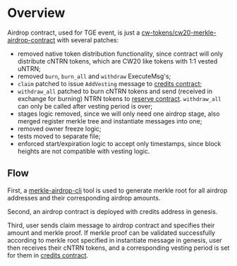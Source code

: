 # Overview

Airdrop contract, used for TGE event, is just a [cw-tokens/cw20-merkle-airdrop-contract](https://github.com/CosmWasm/cw-tokens/tree/main/contracts/cw20-merkle-airdrop) with several patches:
- removed native token distribution functionality, since contract will only distribute cNTRN tokens, which are CW20 like tokens with 1:1 vested uNTRN;
- removed `burn`, `burn_all` and `withdraw` ExecuteMsg's;
- `claim` patched to issue `AddVesting` message to [credits contract](../credits/overview);
- `withdraw_all` patched to burn cNTRN tokens and send (received in exchange for burning) NTRN tokens to [reserve contract](../../tokenomics/reserve/overview). `withdraw_all` can only be called after vesting period is over;
- stages logic removed, since we will only need one airdrop stage, also merged register merkle tree and instantiate messages into one;
- removed owner freeze logic;
- tests moved to separate file;
- enforced start/expiration logic to accept only timestamps, since block heights are not compatible with vesting logic.

## Flow

First, a [merkle-airdrop-cli](https://github.com/ratik/merkle-airdrop-cli) tool is used to generate merkle root for all airdrop addresses and their corresponding airdrop amounts.

Second, an airdrop contract is deployed with credits address in genesis.

Third, user sends claim message to airdrop contract and specifies their amount and merkle proof. If merkle proof can be validated successfully according to merkle root specified in instantiate message in genesis, user then receives their cNTRN tokens, and a corresponding vesting period is set for them in [credits contract](../credits/overview).
